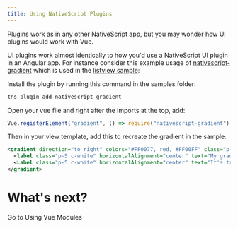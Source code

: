 ```yaml
---
title: Using NativeScript Plugins
---
```


Plugins work as in any other NativeScript app, but you may wonder how UI plugins would work with Vue.

UI plugins work almost identically to how you'd use a NativeScript UI plugin in an Angular app. For instance consider this example usage of [nativescript-gradient](https://github.com/EddyVerbruggen/nativescript-gradient) which is used in the [listview sample](samples/app/app-with-list-view.js):

Install the plugin by running this command in the samples folder:

```sh
tns plugin add nativescript-gradient
```

Open your vue file and right after the imports at the top, add:

```js
Vue.registerElement("gradient", () => require("nativescript-gradient").Gradient);
```

Then in your view template, add this to recreate the gradient in the sample:

```xml
<gradient direction="to right" colors="#FF0077, red, #FF00FF" class="p-15">
  <label class="p-5 c-white" horizontalAlignment="center" text="My gradients are the best." textWrap="true"></label>
  <Label class="p-5 c-white" horizontalAlignment="center" text="It's true." textWrap="true"></Label>
</gradient>
```

# What's next?

<a router-link="/using-vue-modules" class="docute-button docute-button-success">
    Go to Using Vue Modules
</a>
